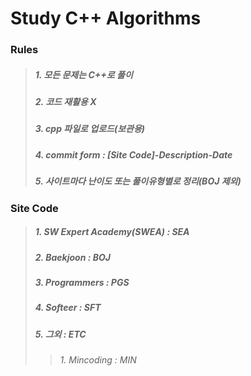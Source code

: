 # Study C++ Algorithms
### Rules
> ##### 1. 모든 문제는 C++로 풀이
> ##### 2. 코드 재활용 X
> ##### 3. cpp 파일로 업로드(보관용)
> ##### 4. commit form : [Site Code]-Description-Date
> ##### 5. 사이트마다 난이도 또는 풀이유형별로 정리(BOJ 제외)

### Site Code
> ##### 1. SW Expert Academy(SWEA) : SEA
> ##### 2. Baekjoon : BOJ
> ##### 3. Programmers : PGS
> ##### 4. Softeer : SFT
> ##### 5. 그외 : ETC
>> ###### 1. Mincoding : MIN
